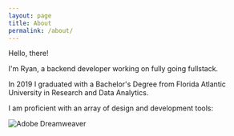 ```yaml
---
layout: page
title: About
permalink: /about/
---
```


Hello, there!

I'm Ryan, a backend developer working on fully going fullstack.

In 2019 I graduated with a Bachelor's Degree from Florida Atlantic University in Research and Data Analytics.

I am proficient with an array of design and development tools:

![Adobe Dreamweaver](https://img.shields.io/badge/Adobe%20Dreamweaver-FF61F6.svg?style=for-the-badge&logo=Adobe%20Dreamweaver&logoColor=white)

